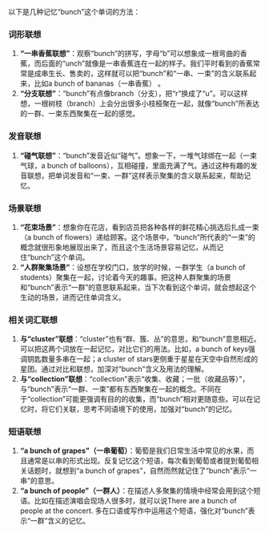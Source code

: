 以下是几种记忆“bunch”这个单词的方法：

### 词形联想
1. **“一串香蕉联想”**：观察“bunch”的拼写，字母“b”可以想象成一根弯曲的香蕉，而后面的“unch”就像是一串香蕉连在一起的样子。我们平时看到的香蕉常常是成串生长、售卖的，这样就可以把“bunch”和“一串、一束”的含义联系起来，比如a bunch of bananas（一串香蕉） 。
2. **“分支联想”**：“bunch”有点像branch（分支），把“r”换成了“u”。可以这样想，一根树枝（branch）上会分出很多小枝桠聚在一起，就像“bunch”所表达的一群、一束东西聚集在一起的感觉。

### 发音联想
1. **“碰气联想”**：“bunch”发音近似“碰气”。想象一下，一堆气球绑在一起（一束气球，a bunch of balloons），互相碰撞，里面充满了气。通过这种有趣的发音联想，把单词发音和“一束、一群”这样表示聚集的含义联系起来，帮助记忆。

### 场景联想
1. **“花束场景”**：想象你在花店，看到店员把各种各样的鲜花精心挑选后扎成一束（a bunch of flowers）递给顾客。这个场景中，“bunch”所代表的“一束”的概念就很形象地展现出来了，而且这个生活场景容易记忆，从而记住“bunch”这个单词。
2. **“人群聚集场景”**：设想在学校门口，放学的时候，一群学生（a bunch of students）聚集在一起，讨论着今天的趣事。把这种人群聚集的场景和“bunch”表示“一群”的意思联系起来，当下次看到这个单词，就会想起这个生动的场景，进而记住单词含义。

### 相关词汇联想
1. **与“cluster”联想**：“cluster”也有“群、簇、丛”的意思，和“bunch”意思相近。可以把这两个词放在一起记忆，对比它们的用法。比如，a bunch of keys强调钥匙数量多串在一起；a cluster of stars更侧重于星星在天空中自然形成的星团。通过对比和联想，加深对“bunch”含义及用法的理解。
2. **与“collection”联想**：“collection”表示“收集、收藏；一批（收藏品等）”，与“bunch”表示“一群、一束”都有东西聚集在一起的概念。不同在于“collection”可能更强调有目的的收集，而“bunch”相对更随意些。可以在记忆时，将它们关联，思考不同语境下的使用，加强对“bunch”的记忆。

### 短语联想
1. **“a bunch of grapes”（一串葡萄）**：葡萄是我们日常生活中常见的水果，而且通常是以串的形式出现。反复记忆这个短语，每次看到葡萄或者提到葡萄相关话题时，就想到“a bunch of grapes”，自然而然就记住了“bunch”表示“一串”的意思。
2. **“a bunch of people”（一群人）**：在描述人多聚集的情境中经常会用到这个短语。比如在描述演唱会现场人很多时，就可以说There are a bunch of people at the concert. 多在口语或写作中运用这个短语，强化对“bunch”表示“一群”含义的记忆。 